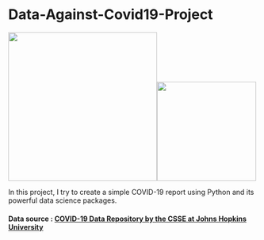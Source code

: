 # Data-Against-Covid19-Project
<img src="https://image.freepik.com/free-vector/doctor-fighting-with-virus-vector-illustration-covid-19-atack_15115-21.jpg" height="300"><img src="https://upload.wikimedia.org/wikipedia/commons/thumb/c/c3/Python-logo-notext.svg/1200px-Python-logo-notext.svg.png" height="200" style="margin-top:-1000px;">

In this project, I try to create a simple COVID-19 report using Python and its powerful data science packages.

#### Data source : <a href="https://github.com/CSSEGISandData/COVID-19"> COVID-19 Data Repository by the CSSE at Johns Hopkins University
